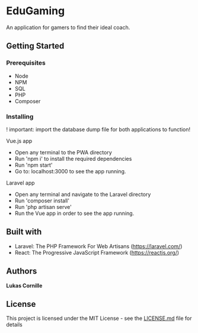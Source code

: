 # EduGaming
An application for gamers to find their ideal coach.

## Getting Started
### Prerequisites
*  Node
*  NPM
*  SQL
*  PHP
*  Composer

### Installing
! important: import the database dump file for both applications to function!

Vue.js app
*  Open any terminal to the PWA directory
*  Run 'npm i' to install the required dependencies
*  Run 'npm start'
*  Go to: localhost:3000 to see the app running.

Laravel app
*  Open any terminal and navigate to the Laravel directory
*  Run 'composer install'
*  Run 'php artisan serve'
*  Run the Vue app in order to see the app running.

## Built with
*  Laravel: The PHP Framework For Web Artisans (https://laravel.com/)
*  React: The Progressive JavaScript Framework (https://reactjs.org/)

## Authors
**Lukas Cornille**

## License
This project is licensed under the MIT License - see the [LICENSE.md](LICENSE.md) file for details
